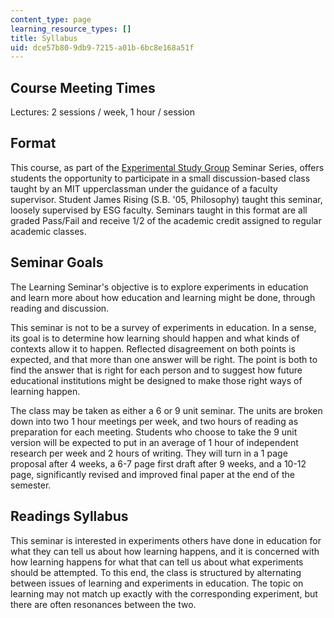 ```yaml
---
content_type: page
learning_resource_types: []
title: Syllabus
uid: dce57b80-9db9-7215-a01b-6bc8e168a51f
---
```


Course Meeting Times
--------------------

Lectures: 2 sessions / week, 1 hour / session

Format
------

This course, as part of the [Experimental Study Group](https://esg.mit.edu/) Seminar Series, offers students the opportunity to participate in a small discussion-based class taught by an MIT upperclassman under the guidance of a faculty supervisor. Student James Rising (S.B. '05, Philosophy) taught this seminar, loosely supervised by ESG faculty. Seminars taught in this format are all graded Pass/Fail and receive 1/2 of the academic credit assigned to regular academic classes.

Seminar Goals
-------------

The Learning Seminar's objective is to explore experiments in education and learn more about how education and learning might be done, through reading and discussion.

This seminar is not to be a survey of experiments in education. In a sense, its goal is to determine how learning should happen and what kinds of contexts allow it to happen. Reflected disagreement on both points is expected, and that more than one answer will be right. The point is both to find the answer that is right for each person and to suggest how future educational institutions might be designed to make those right ways of learning happen.

The class may be taken as either a 6 or 9 unit seminar. The units are broken down into two 1 hour meetings per week, and two hours of reading as preparation for each meeting. Students who choose to take the 9 unit version will be expected to put in an average of 1 hour of independent research per week and 2 hours of writing. They will turn in a 1 page proposal after 4 weeks, a 6-7 page first draft after 9 weeks, and a 10-12 page, significantly revised and improved final paper at the end of the semester.

Readings Syllabus
-----------------

This seminar is interested in experiments others have done in education for what they can tell us about how learning happens, and it is concerned with how learning happens for what that can tell us about what experiments should be attempted. To this end, the class is structured by alternating between issues of learning and experiments in education. The topic on learning may not match up exactly with the corresponding experiment, but there are often resonances between the two.